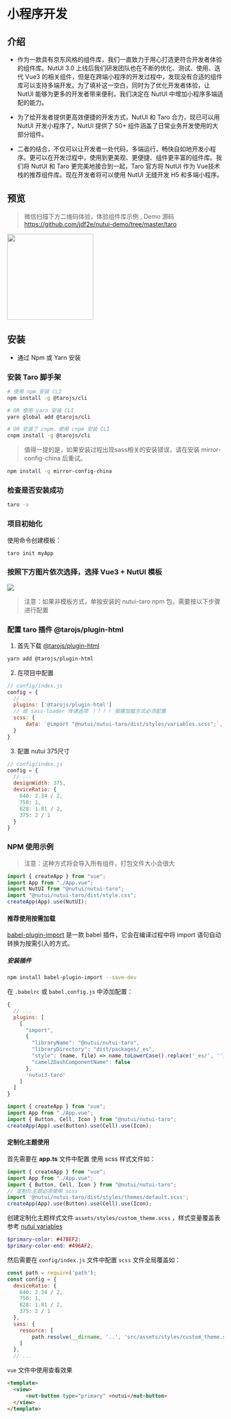 # 小程序开发

## 介绍

* 作为一款具有京东风格的组件库，我们一直致力于用心打造更符合开发者体验的组件库。NutUI 3.0 上线后我们研发团队也在不断的优化、测试、使用、迭代 Vue3 的相关组件，但是在跨端小程序的开发过程中，发现没有合适的组件库可以支持多端开发。为了填补这一空白，同时为了优化开发者体验，让 NutUI 能够为更多的开发者带来便利，我们决定在 NutUI 中增加小程序多端适配的能力。

* 为了给开发者提供更高效便捷的开发方式，NutUI 和 Taro 合力，现已可以用 NutUI 开发小程序了，NutUI 提供了 50+ 组件涵盖了日常业务开发使用的大部分组件。

* 二者的结合，不仅可以让开发者一处代码，多端运行，畅快自如地开发小程序。更可以在开发过程中，使用到更美观、更便捷、组件更丰富的组件库。我们将 NutUI 和 Taro 更完美地接合到一起，Taro 官方将 NutUI 作为 Vue技术栈的推荐组件库。现在开发者将可以使用 NutUI 无缝开发 H5 和多端小程序。

## 预览


> 微信扫描下方二维码体验，体验组件库示例 , Demo 源码  https://github.com/jdf2e/nutui-demo/tree/master/taro

<img width="200" src="https://storage.360buyimg.com/jdc-article/gh_f2231eb941be_258.jpg" />

## 安装

* 通过 Npm 或 Yarn 安装

### 安装 Taro 脚手架

``` bash
# 使用 npm 安装 CLI
npm install -g @tarojs/cli

# OR 使用 yarn 安装 CLI
yarn global add @tarojs/cli

# OR 安装了 cnpm，使用 cnpm 安装 CLI
cnpm install -g @tarojs/cli
```

> 值得一提的是，如果安装过程出现sass相关的安装错误，请在安装 mirror-config-china 后重试。

``` bash
npm install -g mirror-config-china
```

### 检查是否安装成功

``` bash
taro -v
```

### 项目初始化

使用命令创建模板：

``` bash
taro init myApp
```

### 按照下方图片依次选择，选择 Vue3 + NutUI 模板

<img src="https://storage.360buyimg.com/jdc-article/taro.jpg" />

> 注意：如果非模板方式，单独安装的 nutui-taro npm 包，需要按以下步骤进行配置

### 配置 taro 插件 @tarojs/plugin-html

1. 首先下载 [@tarojs/plugin-html](https://taro-docs.jd.com/taro/docs/use-h5/)
``` bash
yarn add @tarojs/plugin-html
```
2. 在项目中配置
``` javascript
// config/index.js
config = {
  // ...
  plugins: ['@tarojs/plugin-html']
  // 给 sass-loader 传递选项 ！！！！ 按需加载方式必须配置
  scss: {
      data: `@import "@nutui/nutui-taro/dist/styles/variables.scss";`,
  }
}
```
3. 配置 nutui 375尺寸
``` javascript
// config/index.js
config = {
  // ...
  designWidth: 375,
  deviceRatio: {
    640: 2.34 / 2,
    750: 1,
    828: 1.81 / 2,
    375: 2 / 1
  }
}
```

### NPM 使用示例

> 注意：这种方式将会导入所有组件，打包文件大小会很大

```javascript
import { createApp } from "vue";
import App from "./App.vue";
import NutUI from "@nutui/nutui-taro";
import "@nutui/nutui-taro/dist/style.css";
createApp(App).use(NutUI);
```


#### 推荐使用按需加载

[babel-plugin-import](https://github.com/ant-design/babel-plugin-import) 是一款 babel 插件，它会在编译过程中将 import 语句自动转换为按需引入的方式。
##### 安装插件
``` bash
npm install babel-plugin-import --save-dev
```

在 `.babelrc` 或 `babel.config.js` 中添加配置：
``` javascript
{
  // ...
  plugins: [
    [
      "import",
      {
        "libraryName": "@nutui/nutui-taro",
        "libraryDirectory": "dist/packages/_es",
        "style": (name, file) => name.toLowerCase().replace('_es/', '') + '/index.scss',
        "camel2DashComponentName": false
      },
      'nutui3-taro'
    ]
  ]
}
```

```javascript
import { createApp } from "vue";
import App from "./App.vue";
import { Button, Cell, Icon } from "@nutui/nutui-taro";
createApp(App).use(Button).use(Cell).use(Icon);
```



#### 定制化主题使用

首先需要在 **app.ts** 文件中配置 使用 scss 样式文件如：

```javascript
import { createApp } from "vue";
import App from "./App.vue";
import { Button, Cell, Icon } from "@nutui/nutui-taro";
// 定制化主题必须使用 scss 
import '@nutui/nutui-taro/dist/styles/themes/default.scss';
createApp(App).use(Button).use(Cell).use(Icon);
```

创建定制化主题样式文件 ```assets/styles/custom_theme.scss``` ，样式变量覆盖表参考 [nutui variables](https://github.com/jdf2e/nutui/blob/next/src/packages/styles/variables.scss)
``` scss
$primary-color: #478EF2;
$primary-color-end: #496AF2;
```



然后需要在 `config/index.js` 文件中配置 `scss` 文件全局覆盖如：

``` javascript
const path = require('path');
const config = {
  deviceRatio: {
    640: 2.34 / 2,
    750: 1,
    828: 1.81 / 2,
    375: 2 / 1
  },
  sass: {
    resource: [
        path.resolve(__dirname, '..', 'src/assets/styles/custom_theme.scss')
    ]
  },
  // ...
```

`vue` 文件中使用查看效果

``` html
<template>
  <view>
      <nut-button type="primary" >nutui</nut-button>
  </view>
</template>
```